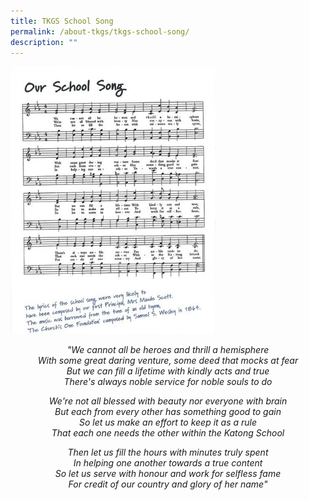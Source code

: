 ```yaml
---
title: TKGS School Song
permalink: /about-tkgs/tkgs-school-song/
description: ""
---
```

<img style="width: 65%;" src="/images/song.jpg" />
<p style="text-align: center;"><em>"We cannot all be heroes and thrill a hemisphere<br /></em><em>With some great daring venture, some deed that mocks at fear<br /></em><em>But we can fill a lifetime with kindly acts and true<br /></em><em>There's always noble service for noble souls to do</em></p>
<p style="text-align: center;"><em>We're not all blessed with beauty nor everyone with brain<br /></em><em>But each from every other has something good to gain<br /></em><em>So let us make an effort to keep it as a rule<br /></em><em>That each one needs the other within the Katong School</em></p>
<p style="text-align: center;"><em>Then let us fill the hours with minutes truly spent<br /></em><em>In helping one another towards a true content<br /></em><em>So let us serve with honour and work for selfless fame<br /></em><em>For credit of our country and glory of her name"</em></p>